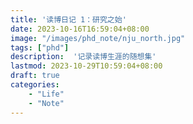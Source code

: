 ```yaml
---
title: '读博日记 1：研究之始'
date: 2023-10-16T16:59:04+08:00
image: "/images/phd_note/nju_north.jpg"
tags: ["phd"]
description:  '记录读博生涯的随想集'
lastmod: 2023-10-29T10:59:04+08:00
draft: true
categories: 	
    - "Life"
    - "Note"
---
```


